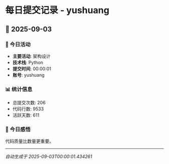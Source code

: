 # 每日提交记录 - yushuang

## 📅 2025-09-03

### 🎯 今日活动
- **主要活动**: 架构设计
- **技术栈**: Python
- **提交时间**: 00:00:01
- **账号**: yushuang

### 📊 统计信息
- 总提交次数: 206
- 代码行数: 9533
- 活跃天数: 611

### 💭 今日感悟
代码质量比数量更重要。

---
*自动生成于 2025-09-03T00:00:01.434261*
